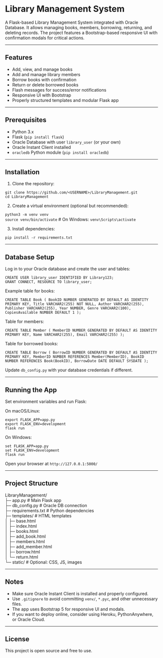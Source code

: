 # Library Management System

A Flask-based Library Management System integrated with Oracle Database. It allows managing books, members, borrowing, returning, and deleting records. The project features a Bootstrap-based responsive UI with confirmation modals for critical actions.

---

## Features

- Add, view, and manage books
- Add and manage library members
- Borrow books with confirmation
- Return or delete borrowed books
- Flash messages for success/error notifications
- Responsive UI with Bootstrap
- Properly structured templates and modular Flask app

---

## Prerequisites

- Python 3.x
- Flask (`pip install flask`)
- Oracle Database with user `library_user` (or your own)
- Oracle Instant Client installed
- `oracledb` Python module (`pip install oracledb`)

---

## Installation

1. Clone the repository:

`git clone https://github.com/<USERNAME>/LibraryManagement.git`  
`cd LibraryManagement`

2. Create a virtual environment (optional but recommended):

`python3 -m venv venv`  
`source venv/bin/activate`  # On Windows: `venv\Scripts\activate`

3. Install dependencies:

`pip install -r requirements.txt`

---

## Database Setup

Log in to your Oracle database and create the user and tables:

`CREATE USER library_user IDENTIFIED BY Library123;`  
`GRANT CONNECT, RESOURCE TO library_user;`

Example table for books:

`CREATE TABLE Book (
    BookID NUMBER GENERATED BY DEFAULT AS IDENTITY PRIMARY KEY,
    Title VARCHAR2(255) NOT NULL,
    Author VARCHAR2(255),
    Publisher VARCHAR2(255),
    Year NUMBER,
    Genre VARCHAR2(100),
    CopiesAvailable NUMBER DEFAULT 1
);`

Table for members:

`CREATE TABLE Member (
    MemberID NUMBER GENERATED BY DEFAULT AS IDENTITY PRIMARY KEY,
    Name VARCHAR2(255),
    Email VARCHAR2(255)
);`

Table for borrowed books:

`CREATE TABLE Borrow (
    BorrowID NUMBER GENERATED BY DEFAULT AS IDENTITY PRIMARY KEY,
    MemberID NUMBER REFERENCES Member(MemberID),
    BookID NUMBER REFERENCES Book(BookID),
    BorrowDate DATE DEFAULT SYSDATE
);`

Update `db_config.py` with your database credentials if different.

---

## Running the App

Set environment variables and run Flask:

On macOS/Linux:

`export FLASK_APP=app.py`  
`export FLASK_ENV=development`  
`flask run`

On Windows:

`set FLASK_APP=app.py`  
`set FLASK_ENV=development`  
`flask run`

Open your browser at `http://127.0.0.1:5000/`

---

## Project Structure

LibraryManagement/  
├─ app.py                 # Main Flask app  
├─ db_config.py           # Oracle DB connection  
├─ requirements.txt       # Python dependencies  
├─ templates/             # HTML templates  
│   ├─ base.html  
│   ├─ index.html  
│   ├─ books.html  
│   ├─ add_book.html  
│   ├─ members.html  
│   ├─ add_member.html  
│   ├─ borrow.html  
│   └─ return.html  
└─ static/                # Optional: CSS, JS, images  

---

## Notes

- Make sure Oracle Instant Client is installed and properly configured.  
- Use `.gitignore` to avoid committing `venv/`, `*.pyc`, and other unnecessary files.  
- The app uses Bootstrap 5 for responsive UI and modals.  
- If you want to deploy online, consider using Heroku, PythonAnywhere, or Oracle Cloud.

---

## License

This project is open source and free to use.
